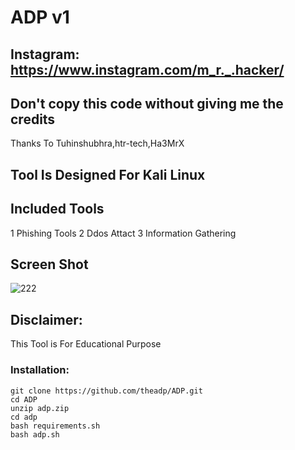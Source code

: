 # ADP v1
## Instagram: https://www.instagram.com/m_r._.hacker/ 
## Don't copy this code without giving me the credits  
Thanks To Tuhinshubhra,htr-tech,Ha3MrX
## Tool Is Designed For Kali Linux

## Included Tools
1 Phishing Tools
2 Ddos Attact
3 Information Gathering
## Screen Shot
![222](https://user-images.githubusercontent.com/68984419/90960021-b1465980-e46c-11ea-96ee-69a4d1295ca4.png)

## Disclaimer:
This Tool is For Educational Purpose

### Installation:
```
git clone https://github.com/theadp/ADP.git
cd ADP 
unzip adp.zip
cd adp
bash requirements.sh
bash adp.sh
```
 





 
